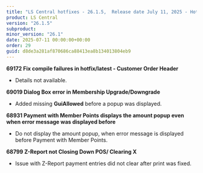 ```yaml
---
title: "LS Central hotfixes - 26.1.5,  Release date July 11, 2025 - Hotfixes"
product: LS Central
version: "26.1.5"
subproduct: 
minor_version: "26.1"
date: 2025-07-11 00:00:00+00:00
order: 29
guid: d8de3a281af870686ca88413ea8b134013804eb9
---
```


<strong>69172 Fix compile failures in hotfix/latest - Customer Order Header</strong><ul><li>Details not available.</li></ul>
<strong>69019 Dialog Box error in Membership Upgrade/Downgrade</strong><ul><li>Added missing <b>GuiAllowed</b> before a popup was displayed.</li></ul>
<strong>68931 Payment with Member Points displays the amount popup even when error message was displayed before</strong><ul><li>Do not display the amount popup, when error message is displayed before Payment with Member Points.</li></ul>
<strong>68799 Z-Report not Closing Down POS/ Clearing X</strong><ul><li>Issue with Z-Report payment entries did not clear after print was fixed.</li></ul>
